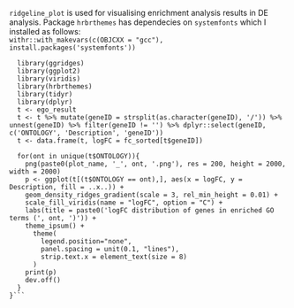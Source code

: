 `ridgeline_plot`  is used for visualising enrichment analysis results in DE analysis. Package `hrbrthemes` has dependecies on `systemfonts` which I installed as follows:  
```withr::with_makevars(c(OBJCXX = "gcc"), install.packages('systemfonts'))```

```ridgeline_plot <- function(ego_result, plot_name){
  library(ggridges)
  library(ggplot2)
  library(viridis)
  library(hrbrthemes)
  library(tidyr)
  library(dplyr)
  t <- ego_result
  t <- t %>% mutate(geneID = strsplit(as.character(geneID), '/')) %>% unnest(geneID) %>% filter(geneID != '') %>% dplyr::select(geneID, c('ONTOLOGY', 'Description', 'geneID'))
  t <- data.frame(t, logFC = fc_sorted[t$geneID])
  
  for(ont in unique(t$ONTOLOGY)){
    png(paste0(plot_name, '_', ont, '.png'), res = 200, height = 2000, width = 2000)
    p <- ggplot(t[(t$ONTOLOGY == ont),], aes(x = logFC, y = Description, fill = ..x..)) +
    geom_density_ridges_gradient(scale = 3, rel_min_height = 0.01) +
    scale_fill_viridis(name = "logFC", option = "C") +
    labs(title = paste0('logFC distribution of genes in enriched GO terms (', ont, ')')) +
    theme_ipsum() +
      theme(
        legend.position="none",
        panel.spacing = unit(0.1, "lines"),
        strip.text.x = element_text(size = 8)
      )
    print(p)
    dev.off()
  }
}```
